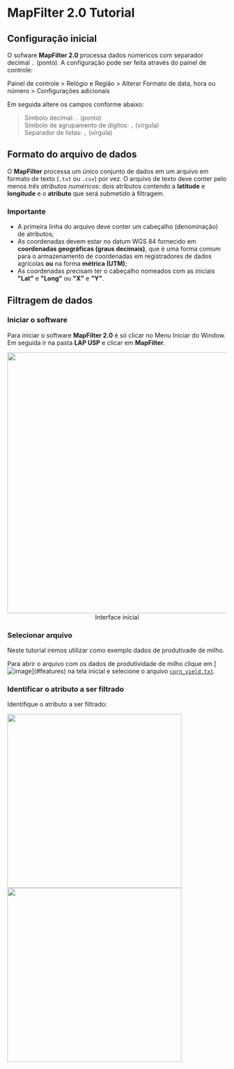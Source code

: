 # MapFilter 2.0 Tutorial

## Configuração inicial

O sofware **MapFilter 2.0** processa dados númericos com separador decimal `.` (ponto). A configuração pode ser feita através do painel de controle:

Painel de controle > Relógio e Região > Alterar Formato de data, hora ou número > Configurações adicionais  

Em seguida altere os campos conforme abaixo:  

> Símbolo decimal: `.` (ponto)  
> Símbolo de agrupamento de dígitos: `,` (vírgula)  
> Separador de listas: `,` (vírgula)    


## Formato do arquivo de dados

O **MapFilter** processa um único conjunto de dados em um arquivo em formato de texto (`.txt` ou `.csv`) por vez. O arquivo de texto deve conter pelo menos *três atributos numéricos*: dois atributos contendo a **latitude** e **longitude** e o **atributo** que será submetido à filtragem.

### Importante

* A primeira linha do arquivo deve conter um cabeçalho (denominação) de atributos; 
* As coordenadas devem estar no datum WGS 84 fornecido em **coordenadas geográficas (graus decimais)**, que é uma forma comum para o armazenamento de coordenadas em registradores de dados agrícolas **ou** na forma **métrica (UTM)**; 
* As coordenadas precisam ter o cabeçalho nomeados com as iniciais **"Lat"** e **"Long"** ou **"X"** e **"Y"**.


## Filtragem de dados

### Iniciar o software

Para iniciar o software **MapFilter 2.0** é só clicar no Menu Iniciar do Window. Em seguida ir na pasta **LAP USP** e clicar em **MapFilter**. 


<div align="center"> 
     <img src="https://user-images.githubusercontent.com/35964306/81248864-b84b7800-8ff3-11ea-8714-bf8a247334dd.png" width ="600"></img><br />Interface inicial
</div>


### Selecionar arquivo

Neste tutorial iremos utilizar como exemplo dados de produtivade de milho. 

Para abrir o arquivo com os dados de produtividade de milho clique em  [![image](https://user-images.githubusercontent.com/35964306/81252494-6e1ac480-8ffc-11ea-8e94-853bd8d54880.png?raw="True")](#features) na tela inicial e selecione o arquivo  [`corn_yield.txt`](/Exemplo/).


### Identificar o atributo a ser filtrado

Identifique o atributo a ser filtrado:



<img src="https://user-images.githubusercontent.com/35964306/81243340-f2158200-8fe5-11ea-9e1b-d94e184f42f0.png" width ="400">
<img src="https://user-images.githubusercontent.com/35964306/81240973-5b45c700-8fdf-11ea-81ce-8c73c6091f85.png" width="400" >
